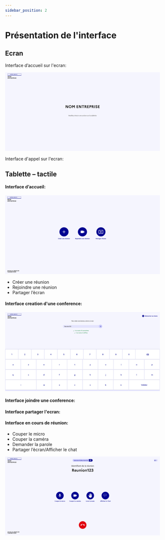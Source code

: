 ```yaml
---
sidebar_position: 2
---
```


# Présentation de l'interface

## Ecran

Interface d’accueil sur l'ecran:

![image](../../static/img/main-screen/main-screen.png "Main-Screen")

Interface d'appel sur l'ecran:

## Tablette – tactile
#### Interface d’accueil:
![image](../../static/img/controller/controller.png "Contolleur")

- Créer une réunion
- Rejoindre une réunion
- Partager l’écran

#### Interface creation d'une conference:
![image](../../static/img/controller/create-reunion.png "Creation d'une conference")
#### Interface joindre une conference:

#### Interface partager l'ecran:

#### Interface en cours de réunion:
- Couper le micro
- Couper la caméra
- Demander la parole
- Partager l’écran/Afficher le chat

![image](../../static/img/controller/call.png "Contolleur pendant un appel")


